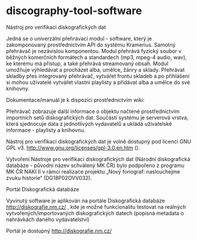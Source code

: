 # discography-tool-software
Nástroj pro verifikaci diskografických dat

Jedná se o univerzální přehrávací modul - software, který je zakomponovaný prostřednictvím API do systému Kramerius. Samotný přehrávač je nezávislou komponentou. Modul přehrává fyzický soubor v běžných komerčních formátech a standardech (mp3, mpeg-4 audio, wav), ke kterému má přístup, a také přehrává streamovaný obsah. Modul umožňuje výhledávat a procházet alba, umělce, žánry a sklady. Přehrávat skladby přes integrovaný přehrávač, vytvářet frontu skladeb a po přihlášení si mohou uživatelé vytvářet vlastní playlisty a přidávat alba a umělce do své knihovny.

Dokumentace/manuál je k dispozici prostřednictvím wiki: 

Přehrávač zobrazuje další informace o objektu načtené prostřednictvím importních setů diskografických dat. Součástí systému je serverová vrstva, která sjednocuje data z jednotlivých vydavatelů a ukládá uživatelské informace - playlisty a knihovnu.

Nástroj pro verifikaci diskografických dat je volně dostupný pod licenci GNU GPL v3. http://www.gnu.org/licenses/gpl-3.0.en.htm ().

Vytvoření Nástroje pro verifikaci diskografických dat (Národní diskografická databáze - původní název schválený MK ČR) bylo podpořeno z programu MK ČR NAKI II v rámci realizace projektu „Nový fonograf: naslouchejme zvuku historie“ (DG18P02OVV032).

Portál Diskografická databáze

Vyvinutý software je aplikován na portále Diskografická databáze http://diskografie.nm.cz/ , kde je možné funkcionalitu testovat na reálných vytvořených/importovaných diskografických datech  (popisná metadata o nahrávkách daného vydavatelství)

Portál je dostupný http://diskografie.nm.cz/
